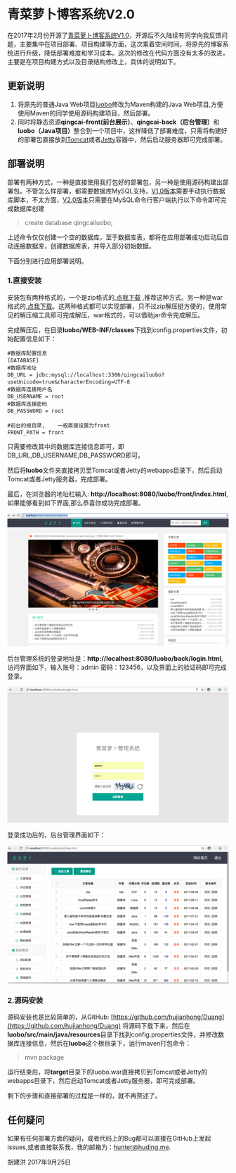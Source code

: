 # 青菜萝卜博客系统V2.0

在2017年2月份开源了[青菜萝卜博客系统V1.0](https://github.com/hujianhong/blog)，开源后不久陆续有同学向我反馈问题，主要集中在项目部署、项目构建等方面，这次乘着空间时间，将原先的博客系统进行升级，降低部署难度和学习成本。这次的修改在代码方面没有太多的改进，主要是在项目构建方式以及目录结构修改上，具体的说明如下。

## 更新说明

1. 将原先的普通Java Web项目[luobo](https://github.com/hujianhong/blog/tree/master/luobo)修改为Maven构建的Java Web项目,方便使用Maven的同学使用源码构建项目，然后部署。
2. 同时将静态资源<strong>qingcai-front(前台展示）</strong>、<strong>qingcai-back（后台管理）</strong>和<strong>luobo（Java项目）</strong>整合到一个项目中，这样降低了部署难度，只需将构建好的部署包直接放到[Tomcat](http://tomcat.apache.org/)或者[Jetty](http://www.eclipse.org/jetty/)容器中，然后启动服务器即可完成部署。


## 部署说明

部署有两种方式，一种是直接使用我打包好的部署包，另一种是使用源码构建出部署包。不管怎么样部署，都需要数据库MySQL支持，[V1.0版本](https://github.com/hujianhong/blog)需要手动执行数据库脚本，不太方面，[V2.0版本](https://github.com/hujianhong/Duang)只需要在MySQL命令行客户端执行以下命令即可完成数据库创建

> create database qingcailuobo;

上述命令仅仅创建一个空的数据库，至于数据库表，都将在应用部署成功启动后自动连接数据库，创建数据库表，并导入部分初始数据。



下面分别进行应用部署说明。


### 1.直接安装

安装包有两种格式的，一个是zip格式的,[点我下载](http://www.huding.name/qingcailuobo.zip) ,推荐这种方式。另一种是war格式的,[点我下载](http://www.huding.name/qingcailuobo.war)。这两种格式都可以实现部署，只不过zip解压挺方便的，使用常见的解压缩工具即可完成解压，war格式的，可以借助jar命令完成解压。

完成解压后，在目录<strong>luobo/WEB-INF/classes</strong>下找到config.properties文件，初始配置信息如下：

```
#数据库配置信息
[DATABASE]
#数据库地址
DB_URL = jdbc:mysql://localhost:3306/qingcailuobo?useUnicode=true&characterEncoding=UTF-8
#数据库连接用户名
DB_USERNAME = root
#数据库连接密码
DB_PASSWORD = root

#前台的根目录,	一般直接设置为front
FRONT_PATH = front

```

只需要修改其中的数据库连接信息即可，即DB_URL,DB_USERNAME,DB_PASSWORD即可。


然后将<strong>luobo</strong>文件夹直接拷贝至Tomcat或者Jetty的webapps目录下，然后启动Tomcat或者Jetty服务器，完成部署。


最后，在浏览器的地址栏输入: <strong>http://localhost:8080/luobo/front/index.html</strong>,如果能够看到如下界面,那么恭喜你成功完成部署。

![博客系统前台截图](front_screenshot.png)


后台管理系统的登录地址是：<strong>http://localhost:8080/luobo/back/login.html</strong>,访问界面如下，输入账号：admin 密码：123456，以及界面上的验证码即可完成登录。

![博客系统后台登录界面](back_screenshot.png)


登录成功后的，后台管理界面如下：

![博客系统后台管理界面](admin_screenshot.png)



### 2.源码安装


源码安装也是比较简单的，从GitHub: [https://github.com/hujianhong/Duang](https://github.com/hujianhong/Duang) 将源码下载下来，然后在<strong>luobo/src/main/java/resources</strong>目录下找到config.properties文件，并修改数据库连接信息，然后在<strong>luobo</strong>这个根目录下，运行maven打包命令：

> mvn package

运行结束后，将<strong>target</strong>目录下的luobo.war直接拷贝到Tomcat或者Jetty的webapps目录下，然后启动Tomcat或者Jetty服务器，即可完成部署。

剩下的步骤和直接部署的过程是一样的，就不再赘述了。


## 任何疑问

如果有任何部署方面的疑问，或者代码上的Bug都可以直接在GitHub上发起issues,或者直接联系我，我的邮箱为：hunter@huding.me.

胡建洪 2017年9月25日
